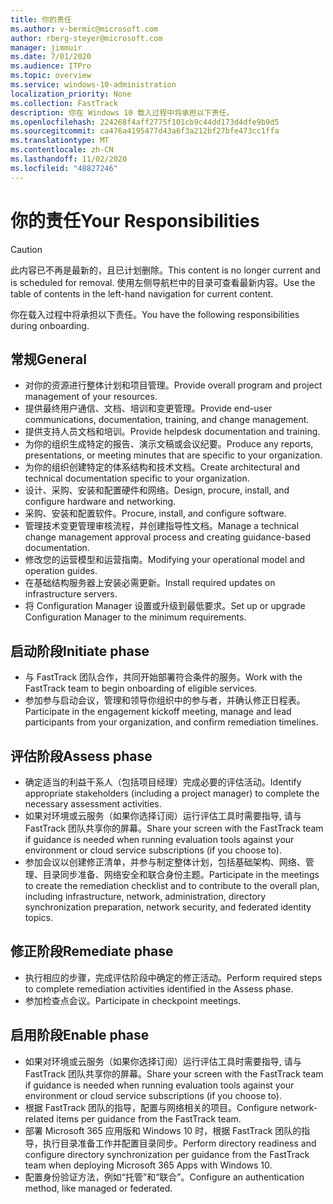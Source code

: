 ```yaml
---
title: 你的责任
ms.author: v-bermic@microsoft.com
author: rberg-steyer@microsoft.com
manager: jimmuir
ms.date: 7/01/2020
ms.audience: ITPro
ms.topic: overview
ms.service: windows-10-administration
localization_priority: None
ms.collection: FastTrack
description: 你在 Windows 10 载入过程中将承担以下责任。
ms.openlocfilehash: 224268f4aff2775f101cb9c44dd173d4dfe9b9d5
ms.sourcegitcommit: ca476a4195477d43a6f3a212bf27bfe473cc1ffa
ms.translationtype: MT
ms.contentlocale: zh-CN
ms.lasthandoff: 11/02/2020
ms.locfileid: "48827246"
---
```

# <a name="your-responsibilities"></a><span data-ttu-id="050c3-103">你的责任</span><span class="sxs-lookup"><span data-stu-id="050c3-103">Your Responsibilities</span></span>
> [!CAUTION]
> <span data-ttu-id="050c3-104">此内容已不再是最新的，且已计划删除。</span><span class="sxs-lookup"><span data-stu-id="050c3-104">This content is no longer current and is scheduled for removal.</span></span> <span data-ttu-id="050c3-105">使用左侧导航栏中的目录可查看最新内容。</span><span class="sxs-lookup"><span data-stu-id="050c3-105">Use the table of contents in the left-hand navigation for current content.</span></span>

<span data-ttu-id="050c3-106">你在载入过程中将承担以下责任。</span><span class="sxs-lookup"><span data-stu-id="050c3-106">You have the following responsibilities during onboarding.</span></span>

## <a name="general"></a><span data-ttu-id="050c3-107">常规</span><span class="sxs-lookup"><span data-stu-id="050c3-107">General</span></span>

- <span data-ttu-id="050c3-108">对你的资源进行整体计划和项目管理。</span><span class="sxs-lookup"><span data-stu-id="050c3-108">Provide overall program and project management of your resources.</span></span>
- <span data-ttu-id="050c3-109">提供最终用户通信、文档、培训和变更管理。</span><span class="sxs-lookup"><span data-stu-id="050c3-109">Provide end-user communications, documentation, training, and change management.</span></span>
- <span data-ttu-id="050c3-110">提供支持人员文档和培训。</span><span class="sxs-lookup"><span data-stu-id="050c3-110">Provide helpdesk documentation and training.</span></span>
- <span data-ttu-id="050c3-111">为你的组织生成特定的报告、演示文稿或会议纪要。</span><span class="sxs-lookup"><span data-stu-id="050c3-111">Produce any reports, presentations, or meeting minutes that are specific to your organization.</span></span>
- <span data-ttu-id="050c3-112">为你的组织创建特定的体系结构和技术文档。</span><span class="sxs-lookup"><span data-stu-id="050c3-112">Create architectural and technical documentation specific to your organization.</span></span>
- <span data-ttu-id="050c3-113">设计、采购、安装和配置硬件和网络。</span><span class="sxs-lookup"><span data-stu-id="050c3-113">Design, procure, install, and configure hardware and networking.</span></span>
- <span data-ttu-id="050c3-114">采购、安装和配置软件。</span><span class="sxs-lookup"><span data-stu-id="050c3-114">Procure, install, and configure software.</span></span>
- <span data-ttu-id="050c3-115">管理技术变更管理审核流程，并创建指导性文档。</span><span class="sxs-lookup"><span data-stu-id="050c3-115">Manage a technical change management approval process and creating guidance-based documentation.</span></span>
- <span data-ttu-id="050c3-116">修改您的运营模型和运营指南。</span><span class="sxs-lookup"><span data-stu-id="050c3-116">Modifying your operational model and operation guides.</span></span>
- <span data-ttu-id="050c3-117">在基础结构服务器上安装必需更新。</span><span class="sxs-lookup"><span data-stu-id="050c3-117">Install required updates on infrastructure servers.</span></span>
- <span data-ttu-id="050c3-118">将 Configuration Manager 设置或升级到最低要求。</span><span class="sxs-lookup"><span data-stu-id="050c3-118">Set up or upgrade Configuration Manager to the minimum requirements.</span></span>

## <a name="initiate-phase"></a><span data-ttu-id="050c3-119">启动阶段</span><span class="sxs-lookup"><span data-stu-id="050c3-119">Initiate phase</span></span>

- <span data-ttu-id="050c3-120">与 FastTrack 团队合作，共同开始部署符合条件的服务。</span><span class="sxs-lookup"><span data-stu-id="050c3-120">Work with the FastTrack team to begin onboarding of eligible services.</span></span>
- <span data-ttu-id="050c3-121">参加参与启动会议，管理和领导你组织中的参与者，并确认修正日程表。</span><span class="sxs-lookup"><span data-stu-id="050c3-121">Participate in the engagement kickoff meeting, manage and lead participants from your organization, and confirm remediation timelines.</span></span>

## <a name="assess-phase"></a><span data-ttu-id="050c3-122">评估阶段</span><span class="sxs-lookup"><span data-stu-id="050c3-122">Assess phase</span></span>

- <span data-ttu-id="050c3-123">确定适当的利益干系人（包括项目经理）完成必要的评估活动。</span><span class="sxs-lookup"><span data-stu-id="050c3-123">Identify appropriate stakeholders (including a project manager) to complete the necessary assessment activities.</span></span>
- <span data-ttu-id="050c3-124">如果对环境或云服务（如果你选择订阅）运行评估工具时需要指导, 请与 FastTrack 团队共享你的屏幕。</span><span class="sxs-lookup"><span data-stu-id="050c3-124">Share your screen with the FastTrack team if guidance is needed when running evaluation tools against your environment or cloud service subscriptions (if you choose to).</span></span>
- <span data-ttu-id="050c3-125">参加会议以创建修正清单，并参与制定整体计划，包括基础架构、网络、管理、目录同步准备、网络安全和联合身份主题。</span><span class="sxs-lookup"><span data-stu-id="050c3-125">Participate in the meetings to create the remediation checklist and to contribute to the overall plan, including infrastructure, network, administration, directory synchronization preparation, network security, and federated identity topics.</span></span>

## <a name="remediate-phase"></a><span data-ttu-id="050c3-126">修正阶段</span><span class="sxs-lookup"><span data-stu-id="050c3-126">Remediate phase</span></span>

- <span data-ttu-id="050c3-127">执行相应的步骤，完成评估阶段中确定的修正活动。</span><span class="sxs-lookup"><span data-stu-id="050c3-127">Perform required steps to complete remediation activities identified in the Assess phase.</span></span>
- <span data-ttu-id="050c3-128">参加检查点会议。</span><span class="sxs-lookup"><span data-stu-id="050c3-128">Participate in checkpoint meetings.</span></span>

## <a name="enable-phase"></a><span data-ttu-id="050c3-129">启用阶段</span><span class="sxs-lookup"><span data-stu-id="050c3-129">Enable phase</span></span>

- <span data-ttu-id="050c3-130">如果对环境或云服务（如果你选择订阅）运行评估工具时需要指导, 请与 FastTrack 团队共享你的屏幕。</span><span class="sxs-lookup"><span data-stu-id="050c3-130">Share your screen with the FastTrack team if guidance is needed when running evaluation tools against your environment or cloud service subscriptions (if you choose to).</span></span>
- <span data-ttu-id="050c3-131">根据 FastTrack 团队的指导，配置与网络相关的项目。</span><span class="sxs-lookup"><span data-stu-id="050c3-131">Configure network-related items per guidance from the FastTrack team.</span></span>
- <span data-ttu-id="050c3-132">部署 Microsoft 365 应用版和 Windows 10 时，根据 FastTrack 团队的指导，执行目录准备工作并配置目录同步。</span><span class="sxs-lookup"><span data-stu-id="050c3-132">Perform directory readiness and configure directory synchronization per guidance from the FastTrack team when deploying Microsoft 365 Apps with Windows 10.</span></span>
- <span data-ttu-id="050c3-133">配置身份验证方法，例如“托管”和“联合”。</span><span class="sxs-lookup"><span data-stu-id="050c3-133">Configure an authentication method, like managed or federated.</span></span>

